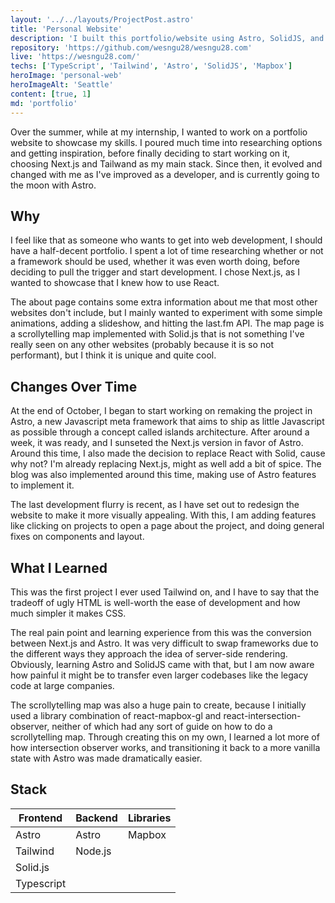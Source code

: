 ```yaml
---
layout: '../../layouts/ProjectPost.astro'
title: 'Personal Website'
description: 'I built this portfolio/website using Astro, SolidJS, and Tailwind. This project helped me improve my web development skills.'
repository: 'https://github.com/wesngu28/wesngu28.com'
live: 'https://wesngu28.com/'
techs: ['TypeScript', 'Tailwind', 'Astro', 'SolidJS', 'Mapbox']
heroImage: 'personal-web'
heroImageAlt: 'Seattle'
content: [true, 1]
md: 'portfolio'
---
```


Over the summer, while at my internship, I wanted to work on a portfolio website to showcase my skills. I poured much time into researching options and getting inspiration, before finally deciding to start working on it, choosing Next.js and Tailwand as my main stack. Since then, it evolved and changed with me as I've improved as a developer, and is currently going to the moon with Astro.

## Why

I feel like that as someone who wants to get into web development, I should have a half-decent portfolio. I spent a lot of time researching whether or not a framework should be used, whether it was even worth doing, before deciding to pull the trigger and start development. I chose Next.js, as I wanted to showcase that I knew how to use React.

The about page contains some extra information about me that most other websites don't include, but I mainly wanted to experiment with some simple animations, adding a slideshow, and hitting the last.fm API. The map page is a scrollytelling map implemented with Solid.js that is not something I've really seen on any other websites (probably because it is so not performant), but I think it is unique and quite cool.

## Changes Over Time

At the end of October, I began to start working on remaking the project in Astro, a new Javascript meta framework that aims to ship as little Javascript as possible through a concept called islands architecture. After around a week, it was ready, and I sunseted the Next.js version in favor of Astro. Around this time, I also made the decision to replace React with Solid, cause why not? I'm already replacing Next.js, might as well add a bit of spice. The blog was also implemented around this time, making use of Astro features to implement it.

The last development flurry is recent, as I have set out to redesign the website to make it more visually appealing. With this, I am adding features like clicking on projects to open a page about the project, and doing general fixes on components and layout.

## What I Learned

This was the first project I ever used Tailwind on, and I have to say that the tradeoff of ugly HTML is well-worth the ease of development and how much simpler it makes CSS.

The real pain point and learning experience from this was the conversion between Next.js and Astro. It was very difficult to swap frameworks due to the different ways they approach the idea of server-side rendering. Obviously, learning Astro and SolidJS came with that, but I am now aware how painful it might be to transfer even larger codebases like the legacy code at large companies.

The scrollytelling map was also a huge pain to create, because I initially used a library combination of react-mapbox-gl and react-intersection-observer, neither of which had any sort of guide on how to do a scrollytelling map. Through creating this on my own, I learned a lot more of how intersection observer works, and transitioning it back to a more vanilla state with Astro was made dramatically easier.

## Stack

| Frontend    | Backend     | Libraries
| ----------- | ----------- | ----------- |
| Astro      | Astro       | Mapbox |
| Tailwind   |    Node.js     |  |
| Solid.js  |         |  |
| Typescript  |         |  |
